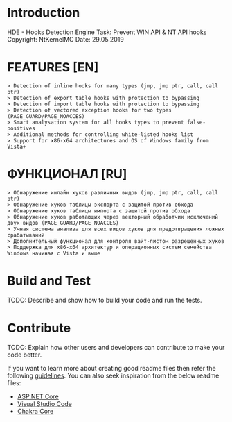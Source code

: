# Introduction 
HDE - Hooks Detection Engine
Task: Prevent WIN API & NT API hooks
Copyright: NtKernelMC
Date: 29.05.2019

# FEATURES [EN]
	> Detection of inline hooks for many types (jmp, jmp ptr, call, call ptr)
	> Detection of export table hooks with protection to bypassing
	> Detection of import table hooks with protection to bypassing
	> Detection of vectored exception hooks for two types (PAGE_GUARD/PAGE_NOACCES)
	> Smart analysation system for all hooks types to prevent false-positives
	> Additional methods for controlling white-listed hooks list
	> Support for x86-x64 architectures and OS of Windows family from Vista+
# ФУНКЦИОНАЛ [RU]
	> Обнаружeние инлайн хуков различных видов (jmp, jmp ptr, call, call ptr)
	> Обнаружение хуков таблицы экспорта с защитой против обхода
	> Обнаружение хуков таблицы импорта с защитой против обхода
	> Обнаружение хуков работающих через векторный обработчик исключений двух видов (PAGE_GUARD/PAGE_NOACCES)
	> Умная система анализа для всех видов хуков для предотвращения ложных срабатываний
	> Дополнительный функционал для контроля вайт-листом разрешенных хуков
	> Поддержка для х86-х64 архитектур и операционных систем семейства Windows начиная с Vista и выше

# Build and Test
TODO: Describe and show how to build your code and run the tests. 

# Contribute
TODO: Explain how other users and developers can contribute to make your code better. 

If you want to learn more about creating good readme files then refer the following [guidelines](https://docs.microsoft.com/en-us/azure/devops/repos/git/create-a-readme?view=azure-devops). You can also seek inspiration from the below readme files:
- [ASP.NET Core](https://github.com/aspnet/Home)
- [Visual Studio Code](https://github.com/Microsoft/vscode)
- [Chakra Core](https://github.com/Microsoft/ChakraCore)